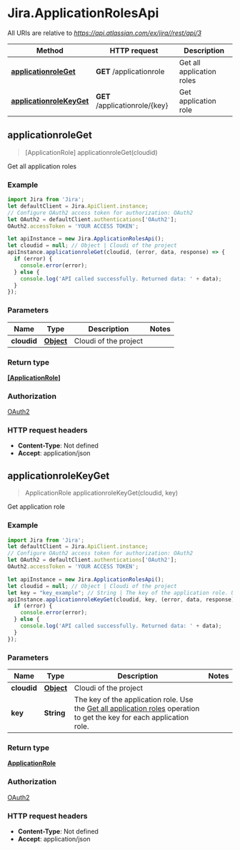 # Jira.ApplicationRolesApi

All URIs are relative to *https://api.atlassian.com/ex/jira//rest/api/3*

Method | HTTP request | Description
------------- | ------------- | -------------
[**applicationroleGet**](ApplicationRolesApi.md#applicationroleGet) | **GET** /applicationrole | Get all application roles
[**applicationroleKeyGet**](ApplicationRolesApi.md#applicationroleKeyGet) | **GET** /applicationrole/{key} | Get application role



## applicationroleGet

> [ApplicationRole] applicationroleGet(cloudid)

Get all application roles

### Example

```javascript
import Jira from 'Jira';
let defaultClient = Jira.ApiClient.instance;
// Configure OAuth2 access token for authorization: OAuth2
let OAuth2 = defaultClient.authentications['OAuth2'];
OAuth2.accessToken = 'YOUR ACCESS TOKEN';

let apiInstance = new Jira.ApplicationRolesApi();
let cloudid = null; // Object | Cloudi of the project
apiInstance.applicationroleGet(cloudid, (error, data, response) => {
  if (error) {
    console.error(error);
  } else {
    console.log('API called successfully. Returned data: ' + data);
  }
});
```

### Parameters


Name | Type | Description  | Notes
------------- | ------------- | ------------- | -------------
 **cloudid** | [**Object**](.md)| Cloudi of the project | 

### Return type

[**[ApplicationRole]**](ApplicationRole.md)

### Authorization

[OAuth2](../README.md#OAuth2)

### HTTP request headers

- **Content-Type**: Not defined
- **Accept**: application/json


## applicationroleKeyGet

> ApplicationRole applicationroleKeyGet(cloudid, key)

Get application role

### Example

```javascript
import Jira from 'Jira';
let defaultClient = Jira.ApiClient.instance;
// Configure OAuth2 access token for authorization: OAuth2
let OAuth2 = defaultClient.authentications['OAuth2'];
OAuth2.accessToken = 'YOUR ACCESS TOKEN';

let apiInstance = new Jira.ApplicationRolesApi();
let cloudid = null; // Object | Cloudi of the project
let key = "key_example"; // String | The key of the application role. Use the [Get all application roles](#api-rest-api-3-applicationrole-get) operation to get the key for each application role.
apiInstance.applicationroleKeyGet(cloudid, key, (error, data, response) => {
  if (error) {
    console.error(error);
  } else {
    console.log('API called successfully. Returned data: ' + data);
  }
});
```

### Parameters


Name | Type | Description  | Notes
------------- | ------------- | ------------- | -------------
 **cloudid** | [**Object**](.md)| Cloudi of the project | 
 **key** | **String**| The key of the application role. Use the [Get all application roles](#api-rest-api-3-applicationrole-get) operation to get the key for each application role. | 

### Return type

[**ApplicationRole**](ApplicationRole.md)

### Authorization

[OAuth2](../README.md#OAuth2)

### HTTP request headers

- **Content-Type**: Not defined
- **Accept**: application/json

